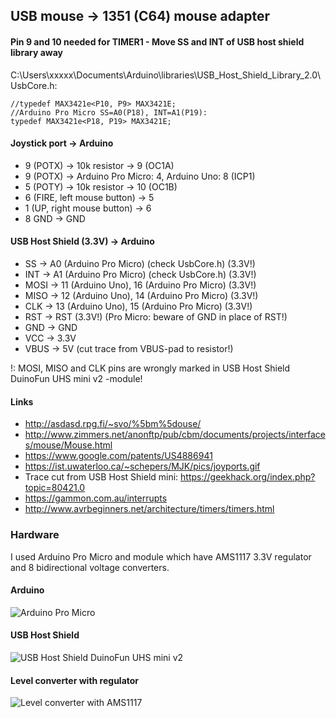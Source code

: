 ## USB mouse -> 1351 (C64) mouse adapter

#### Pin 9 and 10 needed for TIMER1 - Move SS and INT of USB host shield library away

C:\Users\xxxxx\Documents\Arduino\libraries\USB_Host_Shield_Library_2.0\UsbCore.h:
```
//typedef MAX3421e<P10, P9> MAX3421E;
//Arduino Pro Micro SS=A0(P18), INT=A1(P19):
typedef MAX3421e<P18, P19> MAX3421E;
```

#### Joystick port -> Arduino
- 9 (POTX) -> 10k resistor -> 9 (OC1A)
- 9 (POTX) -> Arduino Pro Micro: 4, Arduino Uno: 8 (ICP1)
- 5 (POTY) -> 10k resistor -> 10 (OC1B)
- 6 (FIRE, left mouse button) -> 5
- 1 (UP, right mouse button) -> 6
- 8 GND -> GND

#### USB Host Shield (3.3V) -> Arduino
- SS -> A0 (Arduino Pro Micro) (check UsbCore.h) (3.3V!)
- INT -> A1 (Arduino Pro Micro) (check UsbCore.h) (3.3V!)
- MOSI -> 11 (Arduino Uno), 16 (Arduino Pro Micro) (3.3V!)
- MISO -> 12 (Arduino Uno), 14 (Arduino Pro Micro) (3.3V!)
- CLK -> 13 (Arduino Uno), 15 (Arduino Pro Micro) (3.3V!)
- RST -> RST (3.3V!) (Pro Micro: beware of GND in place of RST!)
- GND -> GND
- VCC -> 3.3V
- VBUS -> 5V (cut trace from VBUS-pad to resistor!)

!: MOSI, MISO and CLK pins are wrongly marked in USB Host Shield DuinoFun UHS mini v2 -module!

#### Links
- http://asdasd.rpg.fi/~svo/%5bm%5douse/
- http://www.zimmers.net/anonftp/pub/cbm/documents/projects/interfaces/mouse/Mouse.html
- https://www.google.com/patents/US4886941
- https://ist.uwaterloo.ca/~schepers/MJK/pics/joyports.gif
- Trace cut from USB Host Shield mini: https://geekhack.org/index.php?topic=80421.0
- https://gammon.com.au/interrupts
- http://www.avrbeginners.net/architecture/timers/timers.html

### Hardware

I used Arduino Pro Micro and module which have AMS1117 3.3V regulator and 8 bidirectional voltage converters.

#### Arduino
![Arduino Pro Micro](https://github.com/mcgurk/Arduino-USB-HID-RetroJoystickAdapter/raw/master/Images/Arduino_ProMicro.jpg)

#### USB Host Shield
![USB Host Shield DuinoFun UHS mini v2](https://github.com/mcgurk/Arduino-USB-HID-RetroJoystickAdapter/raw/master/Images/USB_Host_Shield_DuinoFun_UHS_mini_v2.jpg)

#### Level converter with regulator
![Level converter with AMS1117](https://raw.githubusercontent.com/mcgurk/Arduino-USB-HID-RetroJoystickAdapter/master/Images/Levelconverter_with_AMS1117.jpg)
